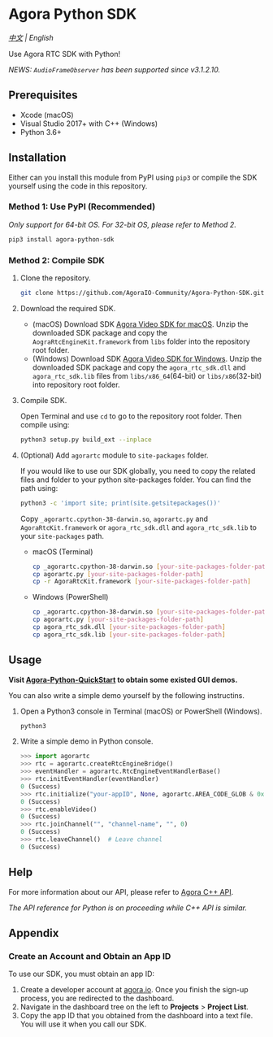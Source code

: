 # Agora Python SDK
*[中文](Readme.zh.md) | English*

Use Agora RTC SDK with Python! 

*NEWS: `AudioFrameObserver` has been supported since v3.1.2.10.*

## Prerequisites

- Xcode (macOS)
- Visual Studio 2017+ with C++ (Windows)
- Python 3.6+

## Installation

Either can you install this module from PyPI using `pip3` or compile the SDK yourself using the code in this repository.

### Method 1: Use PyPI (Recommended)

*Only support for 64-bit OS. For 32-bit OS, please refer to Method 2.*

```bash
pip3 install agora-python-sdk
```

### Method 2: Compile SDK

1. Clone the repository.

   ```bash
   git clone https://github.com/AgoraIO-Community/Agora-Python-SDK.git
   ```

2. Download the required SDK.

   - (macOS) Download SDK [Agora Video SDK for macOS](https://download.agora.io/sdk/release/Agora_Native_SDK_for_Mac_v3_1_2_FULL.zip). Unzip the downloaded SDK package and copy the `AograRtcEngineKit.framework` from `libs` folder into the repository root folder.
   - (Windows) Download SDK [Agora Video SDK for Windows](https://download.agora.io/sdk/release/Agora_Native_SDK_for_Windows_v3_1_2_FULL.zip). Unzip the downloaded SDK package and copy the `agora_rtc_sdk.dll` and `agora_rtc_sdk.lib` files from `libs/x86_64`(64-bit) or `libs/x86`(32-bit) into repository root folder.

3. Compile SDK.

   Open Terminal and use `cd` to go to the repository root folder. Then compile using:

   ```bash
   python3 setup.py build_ext --inplace
   ```

4. (Optional) Add `agorartc` module to `site-packages` folder.

   If you would like to use our SDK globally, you need to copy the related files and folder to your python site-packages folder. You can find the path using:

   ```bash
   python3 -c 'import site; print(site.getsitepackages())'
   ```

   Copy `_agorartc.cpython-38-darwin.so`, `agorartc.py` and `AgoraRtcKit.framework` or `agora_rtc_sdk.dll` and `agora_rtc_sdk.lib` to your `site-packages` path.

   - macOS (Terminal)

     ```bash
     cp _agorartc.cpython-38-darwin.so [your-site-packages-folder-path]
     cp agorartc.py [your-site-packages-folder-path]
     cp -r AgoraRtcKit.framework [your-site-packages-folder-path]
     ```

   - Windows (PowerShell)

     ```bash
     cp _agorartc.cpython-38-darwin.so [your-site-packages-folder-path]
     cp agorartc.py [your-site-packages-folder-path]
     cp agora_rtc_sdk.dll [your-site-packages-folder-path]
     cp agora_rtc_sdk.lib [your-site-packages-folder-path]
     ```

## Usage

**Visit [Agora-Python-QuickStart](https://github.com/AgoraIO-Community/Agora-Python-QuickStart) to obtain some existed GUI demos.**

You can also write a simple demo yourself by the following instructins.

1. Open a Python3 console in Terminal (macOS) or PowerShell (Windows).

   ```bash
   python3
   ```

2. Write a simple demo in Python console.

   ```python
   >>> import agorartc
   >>> rtc = agorartc.createRtcEngineBridge()
   >>> eventHandler = agorartc.RtcEngineEventHandlerBase()
   >>> rtc.initEventHandler(eventHandler)
   0 (Success)
   >>> rtc.initialize("your-appID", None, agorartc.AREA_CODE_GLOB & 0xFFFFFFFF)  # If you do not have an App ID, see Appendix (https://github.com/AgoraIO-Community/Agora-Python-SDK#appendix).
   0 (Success)
   >>> rtc.enableVideo()
   0 (Success)
   >>> rtc.joinChannel("", "channel-name", "", 0)
   0 (Success)
   >>> rtc.leaveChannel()  # Leave channel
   0 (Success)
   ```

## Help

For more information about our API, please refer to [Agora C++ API](https://docs.agora.io/en/Video/API%20Reference/cpp/v3.1.2/index.html).

*The API reference for Python is on proceeding while C++ API is similar.*

## Appendix

### Create an Account and Obtain an App ID

To use our SDK, you must obtain an app ID: 

1. Create a developer account at [agora.io](https://dashboard.agora.io/signin/). Once you finish the sign-up process, you are redirected to the dashboard.
2. Navigate in the dashboard tree on the left to **Projects** > **Project List**.
3. Copy the app ID that you obtained from the dashboard into a text file. You will use it when you call our SDK.
